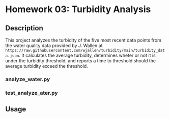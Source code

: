 # Homework 03: Turbidity Analysis

## Description
This project analyzes the turbidity of the five most recent data points from the water quality data provided by J. Wallen at `https://raw.githubusercontent.com/wjallen/turbidity/main/turbidity_data.json`. It calculates the average turbidity, determines wheter or not it is under the turbidity threshold, and reports a time to threshold should the average turbidity exceed the threshold.

### analyze_water.py

### test_analyze_ater.py

## Usage
